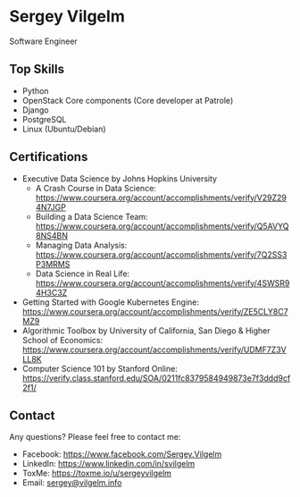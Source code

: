 # Sergey Vilgelm

Software Engineer

## Top Skills

* Python
* OpenStack Core components (Core developer at Patrole)
* Django
* PostgreSQL
* Linux (Ubuntu/Debian)

## Certifications

* Executive Data Science by Johns Hopkins University 
  * A Crash Course in Data Science: https://www.coursera.org/account/accomplishments/verify/V29Z294N7JGP
  * Building a Data Science Team: https://www.coursera.org/account/accomplishments/verify/Q5AVYQ8NS4BN
  * Managing Data Analysis: https://www.coursera.org/account/accomplishments/verify/7Q2SS3P3MRMS
  * Data Science in Real Life: https://www.coursera.org/account/accomplishments/verify/4SWSR94H3C3Z
* Getting Started with Google Kubernetes Engine: https://www.coursera.org/account/accomplishments/verify/ZE5CLY8C7MZ9
* Algorithmic Toolbox by University of California, San Diego & Higher School of Economics: https://www.coursera.org/account/accomplishments/verify/UDMF7Z3VLL8K
* Computer Science 101 by Stanford Online: https://verify.class.stanford.edu/SOA/0211fc8379584949873e7f3ddd9cf2f1/
  

## Contact
Any questions? Please feel free to contact me:

* Facebook: https://www.facebook.com/Sergey.Vilgelm
* LinkedIn: https://www.linkedin.com/in/svilgelm
* ToxMe: https://toxme.io/u/sergeyvilgelm
* Email: sergey@vilgelm.info
